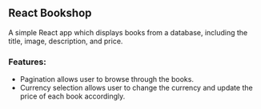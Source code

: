 ## React Bookshop

A simple React app which displays books from a database, including the title, image, description, and price.

### Features:
- Pagination allows user to browse through the books.
- Currency selection allows user to change the currency and update the price of each book accordingly.
